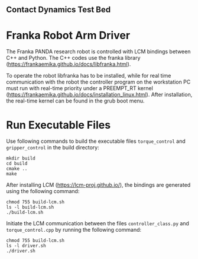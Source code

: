 ## Contact Dynamics Test Bed

# Franka Robot Arm Driver
The Franka PANDA research robot is controlled with LCM bindings between C++ and Python. The C++ codes use the franka library (https://frankaemika.github.io/docs/libfranka.html).

To operate the robot libfranka has to be installed, while for real time communication with the robot the controller program on the workstation PC must run with real-time priority under a PREEMPT_RT kernel (https://frankaemika.github.io/docs/installation_linux.html). After installation, the real-time kernel can be found in the grub boot menu. 

# Run Executable Files
Use following commands to build the executable files `torque_control` and `gripper_control` in the build directory:
```
mkdir build
cd build
cmake ..
make
```
After installing LCM (https://lcm-proj.github.io/), the bindings are generated using the following command:
```
chmod 755 build-lcm.sh
ls -l build-lcm.sh
./build-lcm.sh
```

Initiate the LCM communication between the files `controller_class.py` and `torque_control.cpp` by running the following command:

```
chmod 755 build-lcm.sh
ls -l driver.sh
./driver.sh
```

